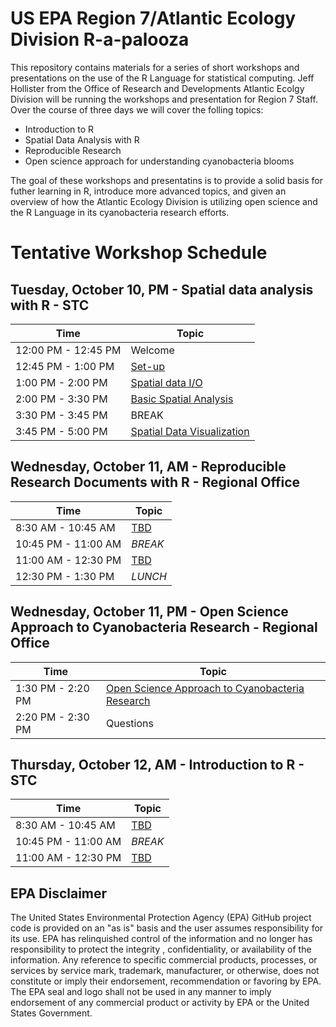 
# US EPA Region 7/Atlantic Ecology Division R-a-palooza

This repository contains materials for a series of short workshops and presentations on the use of the R Language for statistical computing.  Jeff Hollister from the Office of Research and Developments Atlantic Ecolgy Division will be running the workshops and presentation for Region 7 Staff.  Over the course of three days we will cover the folling topics:

- Introduction to R 
- Spatial Data Analysis with R
- Reproducible Research
- Open science approach for understanding cyanobacteria blooms

The goal of these workshops and presentatins is to provide a solid basis for futher learning in R, introduce more advanced topics, and given an overview of how the Atlantic Ecology Division is utilizing open science and the R Language in its cyanobacteria research efforts.  

# Tentative Workshop Schedule

## Tuesday, October 10, PM - Spatial data analysis with R - STC

|Time             |Topic  |
|-----------------|-------|
|12:00 PM - 12:45 PM|Welcome|
|12:45 PM - 1:00 PM|[Set-up](lessons/set_up.md)|
|1:00 PM - 2:00 PM|[Spatial data I/O](lessons/spatial_data_io.md)|
|2:00 PM - 3:30 PM|[Basic Spatial Analysis](lessons/basic_spatial_analysis.md)|
|3:30 PM - 3:45 PM| BREAK |
|3:45 PM - 5:00 PM|[Spatial Data Visualization](lessons/spatial_data_viz.md)|

## Wednesday, October 11, AM - Reproducible Research Documents with R - Regional Office

|Time                | Topic                                     |
|------------------- | ----------------------------------------- |
|8:30 AM - 10:45 AM  | [TBD](lessons/)  |
|10:45 PM - 11:00 AM | *BREAK*|
|11:00 AM - 12:30 PM | [TBD](lessons/)  |   
|12:30 PM - 1:30 PM  | *LUNCH*|

## Wednesday, October 11, PM - Open Science Approach to Cyanobacteria Research - Regional Office

|Time                | Topic                                     |
|------------------- | ----------------------------------------- |
|1:30 PM - 2:20 PM  | [Open Science Approach to Cyanobacteria Research](https://usepa.github.io/cyano_open_sci_aag) |
|2:20 PM - 2:30 PM | Questions |

## Thursday, October 12, AM - Introduction to R - STC

|Time                | Topic                                     |
|------------------- | ----------------------------------------- |
|8:30 AM - 10:45 AM  | [TBD](lessons/)  |
|10:45 PM - 11:00 AM | *BREAK*|
|11:00 AM - 12:30 PM | [TBD](lessons/)  |   


## EPA Disclaimer
The United States Environmental Protection Agency (EPA) GitHub project code is provided on an "as is" basis and the user assumes responsibility for its use. EPA has relinquished control of the information and no longer has responsibility to protect the integrity , confidentiality, or availability of the information. Any reference to specific commercial products, processes, or services by service mark, trademark, manufacturer, or otherwise, does not constitute or imply their endorsement, recommendation or favoring by EPA. The EPA seal and logo shall not be used in any manner to imply endorsement of any commercial product or activity by EPA or the United States Government.